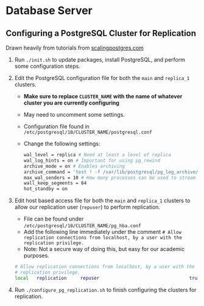 # Database Server

## Configuring a PostgreSQL Cluster for Replication

Drawn heavily from tutorials from [scalingpostgres.com](https://www.scalingpostgres.com)

1. Run `./init.sh` to update packages, install PostgreSQL, and perform some configuration steps.
2. Edit the PostgreSQL configuration file for both the `main` and `replica_1` clusters.
    - **Make sure to replace `CLUSTER_NAME` with the name of whatever cluster you are currently configuring**
    - May need to uncomment some settings.
    - Configuration file found in `/etc/postgresql/10/CLUSTER_NAME/postgresql.conf`
    - Change the following settings:

      ```bash
      wal_level = replica # Need at least a level of replica
      wal_log_hints = on # Important for using pg_rewind
      archive_mode = on # Enables archiving
      archive_command = 'test ! -f /var/lib/postgresql/pg_log_archive/CLUSTER_NAME/%f && cp %p /var/lib/postgresql/pg_log_archive/CLUSTER_NAME/%f' # Specifies where WAL files are archived
      max_wal_senders = 10 # How many processes can be used to stream WAL files
      wall_keep_segments = 64
      hot_standby = on
      ```

3. Edit host based access file for both the `main` and `replica_1` clusters to allow our replication user (`repuser`) to perform replication.
    - File can be found under `/etc/postgresql/10/CLUSTER_NAME/pg_hba.conf`
    - Add the following line immediately under the comment `# Allow replication connections from localhost, by a user with the replication privilege.`
    - Note: Not a secure way of doing this, but easy for our academic purposes.

    ```bash
    # Allow replication connections from localhost, by a user with the
    # replication privilege.
    local   replication     repuser                                 trust
    ```

4. Run `./configure_pg_replication.sh` to finish configuring the clusters for replication.
